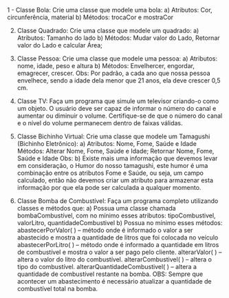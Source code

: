 1 - Classe Bola: Crie uma classe que modele uma bola:
 a) Atributos: Cor, circunferência, material
 b) Métodos: trocaCor e mostraCor

2. Classe Quadrado: Crie uma classe que modele um quadrado:
 a) Atributos: Tamanho do lado
 b) Métodos: Mudar valor do Lado, Retornar valor do Lado e calcular Área;

3. Classe Pessoa: Crie uma classe que modele uma pessoa:
 a) Atributos: nome, idade, peso e altura
 b) Métodos: Envelhercer, engordar, emagrecer, crescer. Obs: Por padrão, a cada ano que nossa pessoa envelhece, sendo a idade dela menor que 21 anos, ela deve crescer 0,5 cm.

4. Classe TV: Faça um programa que simule um televisor criando-o como um objeto. O usuário deve ser capaz de informar o número do canal e aumentar ou diminuir o volume. Certifique-se de que o número do canal e o nível do volume permanecem dentro de faixas válidas.

5. Classe Bichinho Virtual: Crie uma classe que modele um Tamagushi (Bichinho Eletrônico):
 a) Atributos: Nome, Fome, Saúde e Idade Métodos: Alterar Nome, Fome, Saúde e Idade; Retornar Nome, Fome, Saúde e Idade Obs: 
 b) Existe mais uma informação que devemos levar em consideração, o Humor do nosso tamagushi, este humor é uma combinação entre os atributos Fome e Saúde, ou seja, um campo calculado, então não devemos criar um atributo para armazenar esta informação por que ela pode ser calculada a qualquer momento.

6. Classe Bomba de Combustível: Faça um programa completo utilizando classes e métodos que:
 a) Possua uma classe chamada bombaCombustível, com no mínimo esses atributos:
tipoCombustivel, valorLitro, quantidadeCombustivel
 b) Possua no mínimo esses métodos:
  abastecerPorValor( ) – método onde é informado o valor a ser abastecido e mostra a quantidade de litros que foi colocada no veículo
  abastecerPorLitro( ) – método onde é informado a quantidade em litros de combustível e mostra o valor a ser pago pelo cliente.
  alterarValor( ) – altera o valor do litro do combustível.
  alterarCombustivel( ) – altera o tipo do combustível.
  alterarQuantidadeCombustivel( ) – altera a quantidade de combustível restante na bomba.
  OBS: Sempre que acontecer um abastecimento é necessário atualizar a quantidade de combustível total na bomba.
